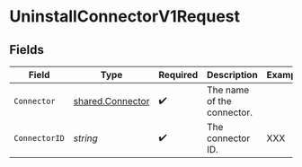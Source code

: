 # UninstallConnectorV1Request


## Fields

| Field                                                       | Type                                                        | Required                                                    | Description                                                 | Example                                                     |
| ----------------------------------------------------------- | ----------------------------------------------------------- | ----------------------------------------------------------- | ----------------------------------------------------------- | ----------------------------------------------------------- |
| `Connector`                                                 | [shared.Connector](../../../pkg/models/shared/connector.md) | :heavy_check_mark:                                          | The name of the connector.                                  |                                                             |
| `ConnectorID`                                               | *string*                                                    | :heavy_check_mark:                                          | The connector ID.                                           | XXX                                                         |